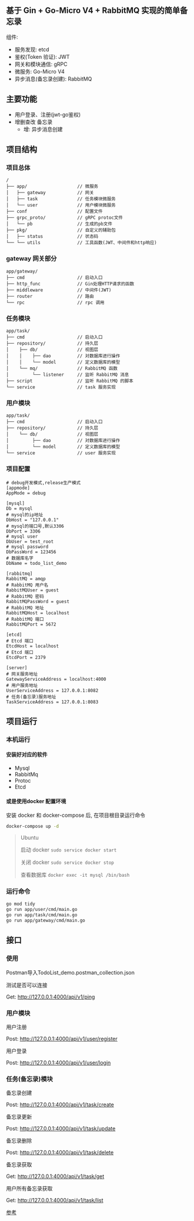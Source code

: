 ## 基于 Gin + Go-Micro V4 + RabbitMQ 实现的简单备忘录

组件:
- 服务发现: etcd
- 鉴权(Token 验证): JWT
- 网关和模块通信: gRPC
- 微服务: Go-Micro V4
- 异步消息(备忘录创建): RabbitMQ

## 主要功能

- 用户登录、注册(jwt-go鉴权)
- 增删查改 备忘录
  - 增: 异步消息创建

## 项目结构
### 项目总体
```
/
├── app/                   // 微服务
│   ├── gateway            // 网关
│   ├── task               // 任务模块微服务
│   └── user               // 用户模块微服务
├── conf                   // 配置文件
├── grpc_proto/            // gRPC protoc文件
│   └── pb                 // 生成的pb文件
├── pkg/                   // 自定义的辅助包
│   ├── status             // 状态码
└── └── utils              // 工具函数(JWT、中间件和http响应)
```

### gateway 网关部分
```
app/gateway/
├── cmd                    // 启动入口
├── http_func              // Gin处理HTTP请求的函数
├── middleware             // 中间件(JWT)
├── router                 // 路由
└── rpc                    // rpc 调用
```

### 任务模块
```
app/task/
├── cmd                    // 启动入口
├── repository/            // 持久层
│    ├── db/               // 视图层
│    │    ├── dao          // 对数据库进行操作
│    │    └── model        // 定义数据库的模型
│    └── mq/               // RabbitMQ 函数
│         └── listener     // 监听 RabbitMQ 消息
├── script                 // 监听 RabbitMQ 的脚本
└── service                // task 服务实现
```

### 用户模块
```
app/task/
├── cmd                    // 启动入口
├── repository/            // 持久层
│    └── db/               // 视图层
│         ├── dao          // 对数据库进行操作
│         └── model        // 定义数据库的模型
└── service                // user 服务实现
```

### 项目配置
```
# debug开发模式,release生产模式
[appmode]
AppMode = debug

[mysql]
Db = mysql
# mysql的ip地址
DbHost = "127.0.0.1"
# mysql的端口号,默认3306
DbPort = 3306
# mysql user
DbUser = test_root
# mysql password
DbPassWord = 123456
# 数据库名字
DbName = todo_list_demo

[rabbitmq]
RabbitMQ = amqp
# RabbitMQ 用户名
RabbitMQUser = guest
# RabbitMQ 密码
RabbitMQPassWord = guest
# RabbitMQ 地址
RabbitMQHost = localhost
# RabbitMQ 端口
RabbitMQPort = 5672

[etcd]
# Etcd 端口
EtcdHost = localhost
# Etcd 端口
EtcdPort = 2379

[server]
# 网关服务地址
GatewayServiceAddress = localhost:4000
# 用户服务地址
UserServiceAddress = 127.0.0.1:8082
# 任务(备忘录)服务地址
TaskServiceAddress = 127.0.0.1:8083
```

## 项目运行
### 本机运行
#### 安装好对应的软件
- Mysql
- RabbitMq
- Protoc
- Etcd

#### 或是使用docker 配置环境
安装 docker 和 docker-compose 后, 
在项目根目录运行命令
```bash
docker-compose up -d
```
> Ubuntu
> 
> 启动 docker `sudo service docker start`
> 
> 关闭 docker `sudo service docker stop`
>
> 查看数据库 `docker exec -it mysql /bin/bash` 

### 运行命令
```bash
go mod tidy
go run app/user/cmd/main.go
go run app/task/cmd/main.go
go run app/gateway/cmd/main.go
```

## 接口

### 使用
Postman导入TodoList_demo.postman_collection.json

测试是否可以连接

Get: http://127.0.0.1:4000/api/v1/ping

### 用户模块

用户注册

Post: http://127.0.0.1:4000/api/v1/user/register

用户登录

Post: http://127.0.0.1:4000/api/v1/user/login

### 任务(备忘录)模块

备忘录创建

Post: http://127.0.0.1:4000/api/v1/task/create

备忘录更新

Post: http://127.0.0.1:4000/api/v1/task/update

备忘录删除

Post: http://127.0.0.1:4000/api/v1/task/delete

备忘录获取

Get: http://127.0.0.1:4000/api/v1/task/get

用户所有备忘录获取

Get: http://127.0.0.1:4000/api/v1/task/list

[参考](https://github.com/CocaineCong/micro-todoList)

